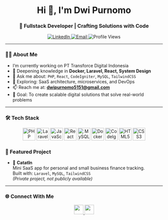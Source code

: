 <h1 align="center">Hi 👋, I'm Dwi Purnomo</h1>
<h3 align="center">🚀 Fullstack Developer | Crafting Solutions with Code</h3>

<p align="center">
  <a href="https://linkedin.com/in/dwipurnomo" target="_blank">
    <img alt="LinkedIn" src="https://img.shields.io/badge/LinkedIn-blue?style=flat-square&logo=linkedin" />
  </a>
  <a href="mailto:dwipurnomo5151@gmail.com" target="_blank">
    <img alt="Email" src="https://img.shields.io/badge/Email-dwipurnomo5151@gmail.com-red?style=flat-square&logo=gmail" />
  </a>
  <img alt="Profile Views" src="https://komarev.com/ghpvc/?username=dwipurnomo&label=Profile%20views&color=0e75b6&style=flat-square" />
</p>

---

### 🧑‍💻 About Me

- I’m currently working on PT Transforce Digital Indonesia  
- 🌱 Deepening knowledge in **Docker, Laravel, React, System Design**  
- 💬 Ask me about: `PHP`, `React`, `CodeIgniter`, `MySQL`, `TailwindCSS`  
- 🧠 Exploring: SaaS architecture, microservices, and DevOps  
- 📫 Reach me at: **dwipurnomo5151@gmail.com**  
- 🎯 Goal: To create scalable digital solutions that solve real-world problems  

---

### 🛠️ Tech Stack

<p align="center">
  <img src="https://cdn.jsdelivr.net/gh/devicons/devicon/icons/php/php-original.svg" width="40" alt="PHP"/>
  <img src="https://github.com/devicons/devicon/tree/v2.17.0/icons/laravel/laravel-plain.svg" width="40" alt="Laravel"/>
  <img src="https://cdn.jsdelivr.net/gh/devicons/devicon/icons/javascript/javascript-original.svg" width="40" alt="JavaScript"/>
  <img src="https://cdn.jsdelivr.net/gh/devicons/devicon/icons/react/react-original.svg" width="40" alt="React"/>
  <img src="https://cdn.jsdelivr.net/gh/devicons/devicon/icons/mysql/mysql-original.svg" width="40" alt="MySQL"/>
  <img src="https://cdn.jsdelivr.net/gh/devicons/devicon/icons/docker/docker-original.svg" width="40" alt="Docker"/>
  <img src="https://cdn.jsdelivr.net/gh/devicons/devicon/icons/codeigniter/codeigniter-plain.svg" width="40" alt="CodeIgniter"/>
  <img src="https://cdn.jsdelivr.net/gh/devicons/devicon/icons/html5/html5-original.svg" width="40" alt="HTML5"/>
  <img src="https://cdn.jsdelivr.net/gh/devicons/devicon/icons/css3/css3-original.svg" width="40" alt="CSS3"/>
</p>


### 🚀 Featured Project

- 🧾 **CatatIn**  
  Mini SaaS app for personal and small business finance tracking.  
  Built with: `Laravel`, `MySQL`, `TailwindCSS`  
  *(Private project, not publicly available)*

---



### 🌐 Connect With Me

<p align="center">
  <a href="https://linkedin.com/in/dwipurnomo" target="_blank">
    <img src="https://cdn-icons-png.flaticon.com/512/174/174857.png" width="30" />
  </a>
  <a href="mailto:dwipurnomo.dev@gmail.com" target="_blank">
    <img src="https://cdn-icons-png.flaticon.com/512/732/732200.png" width="30" />
  </a>
</p>
